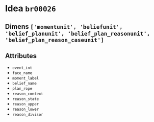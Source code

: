 # Idea `br00026`

## Dimens `['momentunit', 'beliefunit', 'belief_planunit', 'belief_plan_reasonunit', 'belief_plan_reason_caseunit']`

## Attributes
- `event_int`
- `face_name`
- `moment_label`
- `belief_name`
- `plan_rope`
- `reason_context`
- `reason_state`
- `reason_upper`
- `reason_lower`
- `reason_divisor`
